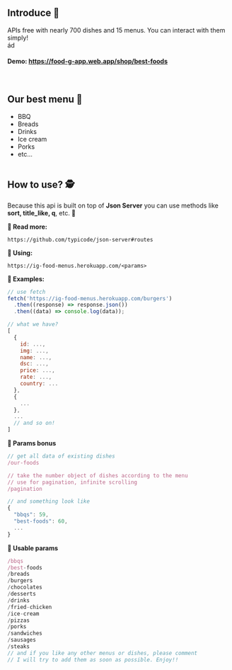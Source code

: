 ## **Introduce 🍺**

APIs free with nearly 700 dishes and 15 menus. You can interact with them simply!
<br />ád

#### **Demo:** https://food-g-app.web.app/shop/best-foods

<br />

## **Our best menu 🍔**

- BBQ
- Breads
- Drinks
- Ice cream
- Porks
- etc...
  <br />
  <br />

## **How to use? 🕵️**

Because this api is built on top of **Json Server** you can use methods like **sort, title_like, q**, etc. 👏

**🍩 Read more:**

```
https://github.com/typicode/json-server#routes
```

**🍞 Using:**

```
https://ig-food-menus.herokuapp.com/<params>
```

**🍕 Examples:**

```js
// use fetch
fetch('https://ig-food-menus.herokuapp.com/burgers')
  .then((response) => response.json())
  .then((data) => console.log(data));

// what we have?
[
  {
    id: ...,
    img: ...,
    name: ...,
    dsc: ...,
    price: ...,
    rate: ...,
    country: ...
  },
  {
    ...
  },
  ...
  // and so on!
]
```

**🍣 Params bonus**

```js
// get all data of existing dishes
/our-foods

// take the number object of dishes according to the menu
// use for pagination, infinite scrolling
/pagination

// and something look like
{
  "bbqs": 59,
  "best-foods": 60,
  ...
}
```

**🍻 Usable params**

```js
/bbqs
/best-foods
/breads
/burgers
/chocolates
/desserts
/drinks
/fried-chicken
/ice-cream
/pizzas
/porks
/sandwiches
/sausages
/steaks
// and if you like any other menus or dishes, please comment
// I will try to add them as soon as possible. Enjoy!!
```

